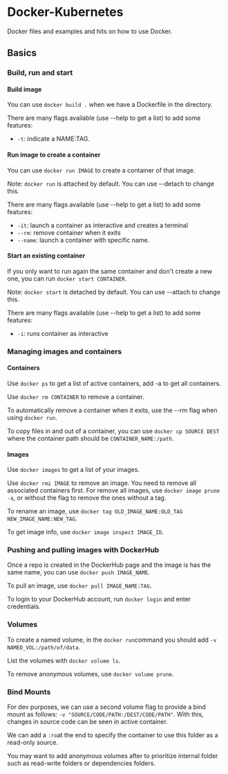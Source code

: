 # Docker-Kubernetes
Docker files and examples and hits on how to use Docker.

## Basics
### Build, run and start
#### Build image
You can use `docker build .` when we have a Dockerfile in the directory.

There are many flags available (use --help to get a list) to add some features:

- `-t`: indicate a NAME:TAG.

#### Run image to create a container
You can use `docker run IMAGE` to create a container of that image.

Note: `docker run` is attached by default. You can use --detach to change this.

There are many flags available (use --help to get a list) to add some features:

- `-it`: launch a container as interactive and creates a terminal
- `--rm`: remove container when it exits
- `--name`: launch a container with specific name.

#### Start an existing container
If you only want to run again the same container and don't create a new one, you can run `docker start CONTAINER`.

Note: `docker start` is detached by default. You can use --attach to change this.

There are many flags available (use --help to get a list) to add some features:

- `-i`: runs container as interactive


### Managing images and containers
#### Containers
Use `docker ps` to get a list of active containers, add -a to get all containers.

Use `docker rm CONTAINER` to remove a container.

To automatically remove a container when it exits, use the --rm flag when using `docker run`.

To copy files in and out of a container, you can use `docker cp SOURCE DEST` where the container path should be `CONTAINER_NAME:/path`.

#### Images
Use `docker images` to get a list of your images.

Use `docker rmi IMAGE` to remove an image. You need to remove all associated containers first. For remove all images, use `docker image prune -a`, or without the flag to remove the ones without a tag.

To rename an image, use `docker tag OLD_IMAGE_NAME:OLD_TAG NEW_IMAGE_NAME:NEW_TAG`.

To get image info, use `docker image inspect IMAGE_ID`.

### Pushing and pulling images with DockerHub
Once a repo is created in the DockerHub page and the image is has the same name, you can use `docker push IMAGE_NAME`.

To pull an image, use `docker pull IMAGE_NAME:TAG`.

To login to your DockerHub account, run `docker login` and enter credentials.

### Volumes
To create a named volume, in the `docker run`command you should add `-v NAMED_VOL:/path/of/data`.

List the volumes with `docker volume ls`.

To remove anonymous volumes, use `docker volume prune`.

### Bind Mounts
For dev purposes, we can use a second volume flag to provide a bind mount as follows: `-v "SOURCE/CODE/PATH:/DEST/CODE/PATH"`. With this, changes in source code can be seen in active container.

We can add a `:ro`at the end to specify the container to use this folder as a read-only source.

You may want to add anonymous volumes after to prioritize internal folder such as read-write folders or dependencies folders.